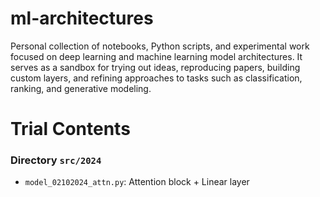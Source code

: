 # ml-architectures

Personal collection of notebooks, Python scripts, and experimental work focused on deep learning and machine learning model architectures. It serves as a sandbox for trying out ideas, reproducing papers, building custom layers, and refining approaches to tasks such as classification, ranking, and generative modeling.

# Trial Contents

### Directory `src/2024`

- `model_02102024_attn.py`: Attention block + Linear layer